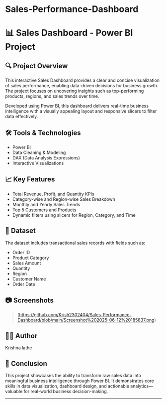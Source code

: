 # Sales-Performance-Dashboard
# 📊 Sales Dashboard - Power BI Project

## 🔍 Project Overview
This interactive Sales Dashboard provides a clear and concise visualization of sales performance, enabling data-driven decisions for business growth. The project focuses on uncovering insights such as top-performing products, regions, and sales trends over time.

Developed using Power BI, this dashboard delivers real-time business intelligence with a visually appealing layout and responsive slicers to filter data effectively.

## 🛠 Tools & Technologies
- Power BI
- Data Cleaning & Modeling
- DAX (Data Analysis Expressions)
- Interactive Visualizations

## 📈 Key Features
- Total Revenue, Profit, and Quantity KPIs
- Category-wise and Region-wise Sales Breakdown
- Monthly and Yearly Sales Trends
- Top 5 Customers and Products
- Dynamic filters using slicers for Region, Category, and Time

## 📂 Dataset
The dataset includes transactional sales records with fields such as:
- Order ID
- Product Category
- Sales Amount
- Quantity
- Region
- Customer Name
- Order Date

## 📷 Screenshots
> (https://github.com/Krish2302404/Sales-Performance-Dashboard/blob/main/Screenshot%202025-06-12%20185837.png)

## 🧑‍💼 Author
Krishna lathe


## 🚀 Conclusion
This project showcases the ability to transform raw sales data into meaningful business intelligence through Power BI. It demonstrates core skills in data visualization, dashboard design, and actionable analytics—valuable for real-world business decision-making.

---



